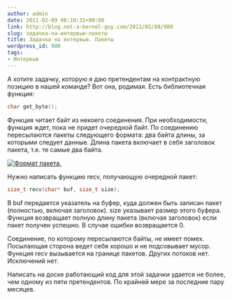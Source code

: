 ```yaml
---
author: admin
date: 2011-02-09 06:10:31+00:00
link: http://blog.not-a-kernel-guy.com/2011/02/08/980
slug: задачка-на-интервью-пакеты
title: Задачка на интервью. Пакеты
wordpress_id: 980
tags:
- Интервью
---
```


А хотите задачку, которую я даю претендентам на контрактную позицию в нашей команде? Вот она, родимая. Есть библиотечная функция:

```cpp
char get_byte();
```

Функция читает байт из некоего соединения. При необходимости, функция ждет, пока не придет очередной байт. По соединению пересылаются пакеты следующего формата: два байта длины, за которыми следует данные. Длина пакета включает в себя заголовок пакета, т.е. те самые два байта.

[![Формат пакета.](/2011/02/packet_format.jpg)](/2011/02/packet_format.jpg)

Нужно написать функцию recv, получающую очередной пакет:

```cpp
size_t recv(char* buf, size_t size);
```

В buf передается указатель на буфер, куда должен быть записан пакет (полностью, включая заголовок). size указывает размер этого буфера. Функция возвращает полную длину пакета (включая заголовок) если пакет получен успешно. В случае ошибки возвращается 0.

Соединение, по которому пересылаются байты, не имеет помех. Посылающая сторона ведет себя хорошо и не подсовывает мусор. Функция recv вызывается на границе пакетов. Других потоков нет. Исключений нет.

Написать на доске работающий код для этой задачки удается не более, чем одному из пяти претендентов. По крайней мере за последние пару месяцев.
